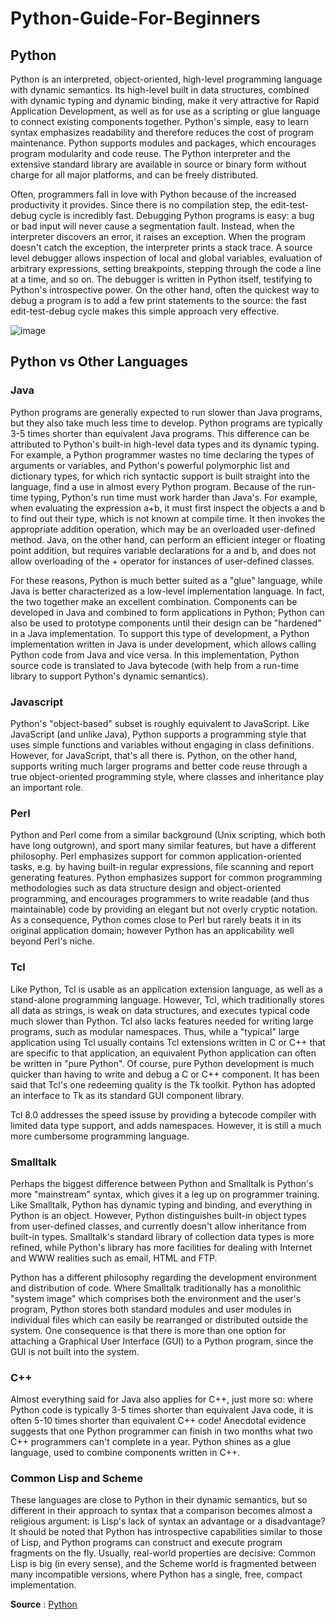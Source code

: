 # Python-Guide-For-Beginners

## Python
Python is an interpreted, object-oriented, high-level programming language with dynamic semantics. Its high-level built in data structures, combined with dynamic typing and dynamic binding, make it very attractive for Rapid Application Development, as well as for use as a scripting or glue language to connect existing components together. Python's simple, easy to learn syntax emphasizes readability and therefore reduces the cost of program maintenance. Python supports modules and packages, which encourages program modularity and code reuse. The Python interpreter and the extensive standard library are available in source or binary form without charge for all major platforms, and can be freely distributed.

Often, programmers fall in love with Python because of the increased productivity it provides. Since there is no compilation step, the edit-test-debug cycle is incredibly fast. Debugging Python programs is easy: a bug or bad input will never cause a segmentation fault. Instead, when the interpreter discovers an error, it raises an exception. When the program doesn't catch the exception, the interpreter prints a stack trace. A source level debugger allows inspection of local and global variables, evaluation of arbitrary expressions, setting breakpoints, stepping through the code a line at a time, and so on. The debugger is written in Python itself, testifying to Python's introspective power. On the other hand, often the quickest way to debug a program is to add a few print statements to the source: the fast edit-test-debug cycle makes this simple approach very effective.

![image](https://user-images.githubusercontent.com/72195951/169296408-ecd163d3-c106-421b-898b-602c4cfe2129.png)


## Python vs Other Languages

### Java
Python programs are generally expected to run slower than Java programs, but they also take much less time to develop. Python programs are typically 3-5 times shorter than equivalent Java programs. This difference can be attributed to Python's built-in high-level data types and its dynamic typing. For example, a Python programmer wastes no time declaring the types of arguments or variables, and Python's powerful polymorphic list and dictionary types, for which rich syntactic support is built straight into the language, find a use in almost every Python program. Because of the run-time typing, Python's run time must work harder than Java's. For example, when evaluating the expression a+b, it must first inspect the objects a and b to find out their type, which is not known at compile time. It then invokes the appropriate addition operation, which may be an overloaded user-defined method. Java, on the other hand, can perform an efficient integer or floating point addition, but requires variable declarations for a and b, and does not allow overloading of the + operator for instances of user-defined classes.

For these reasons, Python is much better suited as a "glue" language, while Java is better characterized as a low-level implementation language. In fact, the two together make an excellent combination. Components can be developed in Java and combined to form applications in Python; Python can also be used to prototype components until their design can be "hardened" in a Java implementation. To support this type of development, a Python implementation written in Java is under development, which allows calling Python code from Java and vice versa. In this implementation, Python source code is translated to Java bytecode (with help from a run-time library to support Python's dynamic semantics).

### Javascript
Python's "object-based" subset is roughly equivalent to JavaScript. Like JavaScript (and unlike Java), Python supports a programming style that uses simple functions and variables without engaging in class definitions. However, for JavaScript, that's all there is. Python, on the other hand, supports writing much larger programs and better code reuse through a true object-oriented programming style, where classes and inheritance play an important role.

### Perl
Python and Perl come from a similar background (Unix scripting, which both have long outgrown), and sport many similar features, but have a different philosophy. Perl emphasizes support for common application-oriented tasks, e.g. by having built-in regular expressions, file scanning and report generating features. Python emphasizes support for common programming methodologies such as data structure design and object-oriented programming, and encourages programmers to write readable (and thus maintainable) code by providing an elegant but not overly cryptic notation. As a consequence, Python comes close to Perl but rarely beats it in its original application domain; however Python has an applicability well beyond Perl's niche.

### Tcl
Like Python, Tcl is usable as an application extension language, as well as a stand-alone programming language. However, Tcl, which traditionally stores all data as strings, is weak on data structures, and executes typical code much slower than Python. Tcl also lacks features needed for writing large programs, such as modular namespaces. Thus, while a "typical" large application using Tcl usually contains Tcl extensions written in C or C++ that are specific to that application, an equivalent Python application can often be written in "pure Python". Of course, pure Python development is much quicker than having to write and debug a C or C++ component. It has been said that Tcl's one redeeming quality is the Tk toolkit. Python has adopted an interface to Tk as its standard GUI component library.

Tcl 8.0 addresses the speed issuse by providing a bytecode compiler with limited data type support, and adds namespaces. However, it is still a much more cumbersome programming language.

### Smalltalk
Perhaps the biggest difference between Python and Smalltalk is Python's more "mainstream" syntax, which gives it a leg up on programmer training. Like Smalltalk, Python has dynamic typing and binding, and everything in Python is an object. However, Python distinguishes built-in object types from user-defined classes, and currently doesn't allow inheritance from built-in types. Smalltalk's standard library of collection data types is more refined, while Python's library has more facilities for dealing with Internet and WWW realities such as email, HTML and FTP.

Python has a different philosophy regarding the development environment and distribution of code. Where Smalltalk traditionally has a monolithic "system image" which comprises both the environment and the user's program, Python stores both standard modules and user modules in individual files which can easily be rearranged or distributed outside the system. One consequence is that there is more than one option for attaching a Graphical User Interface (GUI) to a Python program, since the GUI is not built into the system.

### C++
Almost everything said for Java also applies for C++, just more so: where Python code is typically 3-5 times shorter than equivalent Java code, it is often 5-10 times shorter than equivalent C++ code! Anecdotal evidence suggests that one Python programmer can finish in two months what two C++ programmers can't complete in a year. Python shines as a glue language, used to combine components written in C++.

### Common Lisp and Scheme
These languages are close to Python in their dynamic semantics, but so different in their approach to syntax that a comparison becomes almost a religious argument: is Lisp's lack of syntax an advantage or a disadvantage? It should be noted that Python has introspective capabilities similar to those of Lisp, and Python programs can construct and execute program fragments on the fly. Usually, real-world properties are decisive: Common Lisp is big (in every sense), and the Scheme world is fragmented between many incompatible versions, where Python has a single, free, compact implementation.

**Source** : [Python](https://www.python.org/doc/essays/blurb/)
